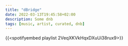 ```yaml
---
title: "dBridge"
date: 2022-03-13T19:45:58+02:00
description: Some dnb 
tags: [music, artist, curated, dnb]
---
```


{{<spotifyembed playlist 2VeqXKVkHqxDXuUi38rux9>}}

